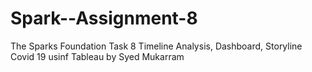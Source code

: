 # Spark--Assignment-8
The Sparks Foundation   Task 8 Timeline Analysis, Dashboard, Storyline  Covid 19 usinf Tableau by Syed Mukarram
